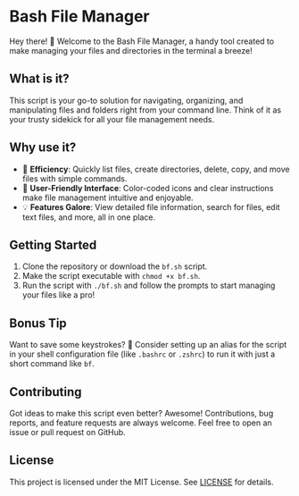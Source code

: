 # Bash File Manager

Hey there! 👋 Welcome to the Bash File Manager, a handy tool created to make managing your files and directories in the terminal a breeze!

## What is it?
This script is your go-to solution for navigating, organizing, and manipulating files and folders right from your command line. Think of it as your trusty sidekick for all your file management needs.

## Why use it?
- 🚀 **Efficiency**: Quickly list files, create directories, delete, copy, and move files with simple commands.
- 🎨 **User-Friendly Interface**: Color-coded icons and clear instructions make file management intuitive and enjoyable.
- 💡 **Features Galore**: View detailed file information, search for files, edit text files, and more, all in one place.

## Getting Started
1. Clone the repository or download the `bf.sh` script.
2. Make the script executable with `chmod +x bf.sh`.
3. Run the script with `./bf.sh` and follow the prompts to start managing your files like a pro!

## Bonus Tip
Want to save some keystrokes? 🤔 Consider setting up an alias for the script in your shell configuration file (like `.bashrc` or `.zshrc`) to run it with just a short command like `bf`.

## Contributing
Got ideas to make this script even better? Awesome! Contributions, bug reports, and feature requests are always welcome. Feel free to open an issue or pull request on GitHub.

## License
This project is licensed under the MIT License. See [LICENSE](LICENSE) for details.
